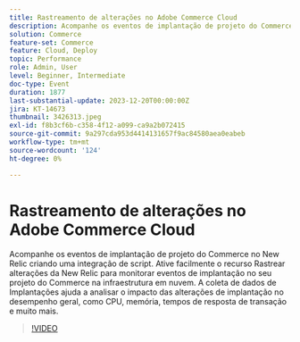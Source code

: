 ```yaml
---
title: Rastreamento de alterações no Adobe Commerce Cloud
description: Acompanhe os eventos de implantação de projeto do Commerce no New Relic criando uma integração de script. Ative facilmente o recurso Rastrear alterações da New Relic para monitorar eventos de implantação no seu projeto do Commerce na infraestrutura em nuvem. A coleta de dados de Implantações ajuda a analisar o impacto das alterações de implantação no desempenho geral, como CPU, memória, tempos de resposta de transação e muito mais.
solution: Commerce
feature-set: Commerce
feature: Cloud, Deploy
topic: Performance
role: Admin, User
level: Beginner, Intermediate
doc-type: Event
duration: 1877
last-substantial-update: 2023-12-20T00:00:00Z
jira: KT-14673
thumbnail: 3426313.jpeg
exl-id: f8b3cf6b-c358-4f12-a099-ca9a2b072415
source-git-commit: 9a297cda953d4414131657f9ac84580aea0eabeb
workflow-type: tm+mt
source-wordcount: '124'
ht-degree: 0%

---
```


# Rastreamento de alterações no Adobe Commerce Cloud

Acompanhe os eventos de implantação de projeto do Commerce no New Relic criando uma integração de script. Ative facilmente o recurso Rastrear alterações da New Relic para monitorar eventos de implantação no seu projeto do Commerce na infraestrutura em nuvem. A coleta de dados de Implantações ajuda a analisar o impacto das alterações de implantação no desempenho geral, como CPU, memória, tempos de resposta de transação e muito mais.

>[!VIDEO](https://video.tv.adobe.com/v/3426313/?learn=on)
